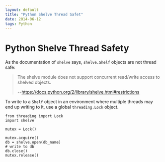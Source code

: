 ```yaml
---
layout: default
title: "Python Shelve Thread Safet"
date: 2014-06-12
tags: Python
---
```


# Python Shelve Thread Safety

As the documentation of `shelve` says, `shelve.Shelf` objects are not thread
safe:

> The shelve module does not support concurrent read/write access to shelved objects.
>
> --<quote>https://docs.python.org/2/library/shelve.html#restrictions</quote>

To write to a `Shelf` object in an environment where multiple threads may end
up writing to it, use a global `threading.Lock` object.

    from threading import Lock
    import shelve
    
    mutex = Lock()
    
    mutex.acquire()
    db = shelve.open(db_name)
    # write to db
    db.close()
    mutex.release()

